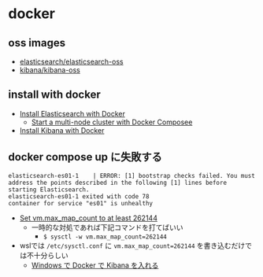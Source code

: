 # docker
## oss images
- [elasticsearch/elasticsearch-oss](https://www.docker.elastic.co/r/elasticsearch/elasticsearch-oss)
- [kibana/kibana-oss](https://www.docker.elastic.co/r/kibana/kibana-oss)

## install with docker
- [Install Elasticsearch with Docker](https://www.elastic.co/guide/en/elasticsearch/reference/current/docker.html)
  - [Start a multi-node cluster with Docker Composee](https://www.elastic.co/guide/en/elasticsearch/reference/current/docker.html)
- [Install Kibana with Docker](https://www.elastic.co/guide/en/kibana/current/docker.html)

## docker compose up に失敗する

```log
elasticsearch-es01-1    | ERROR: [1] bootstrap checks failed. You must address the points described in the following [1] lines before starting Elasticsearch.
elasticsearch-es01-1 exited with code 78
container for service "es01" is unhealthy
```

- [Set vm.max_map_count to at least 262144](https://www.elastic.co/guide/en/elasticsearch/reference/current/docker.html#_set_vm_max_map_count_to_at_least_262144)
  - 一時的な対処であれば下記コマンドを打てばいい
    - `$ sysctl -w vm.max_map_count=262144`
- wslでは `/etc/sysctl.conf` に `vm.max_map_count=262144` を書き込むだけでは不十分らしい
  - [Windows で Docker で Kibana を入れる](https://www.toyfish.blog/entry/2022/05/04/040025)
